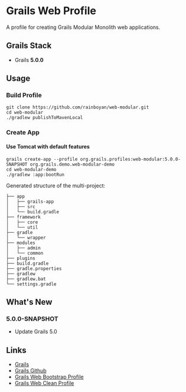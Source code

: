 # Grails Web Profile

A profile for creating Grails Modular Monolith web applications.

## Grails Stack

- Grails **5.0.0**

## Usage


### Build Profile

```
git clone https://github.com/rainboyan/web-modular.git
cd web-modular
./gradlew publishToMavenLocal
```

### Create App

#### Use Tomcat with default features

```
grails create-app --profile org.grails.profiles:web-modular:5.0.0-SNAPSHOT org.grails.demo.web-modular-demo
cd web-modular-demo
./gradlew :app:bootRun
```

Generated structure of the multi-project:

```
├── app
│   ├── grails-app
│   ├── src
│   └── build.gradle
├── framework
│   ├── core
│   └── util
├── gradle
│   └── wrapper
├── modules
│   ├── admin
│   └── common
├── plugins
├── build.gradle
├── gradle.properties
├── gradlew
├── gradlew.bat
└── settings.gradle
```

## What's New

### 5.0.0-SNAPSHOT

* Update Grails 5.0

## Links

- [Grails](https://grails.org)
- [Grails Github](https://github.com/grails)
- [Grails Web Bootstrap Profile](https://github.com/rainboyan/web-bootstrap)
- [Grails Web Clean Profile](https://github.com/rainboyan/web-clean)

